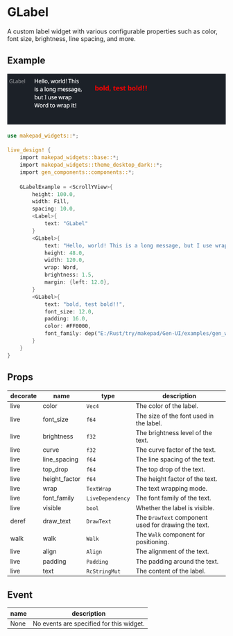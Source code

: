 # GLabel

A custom label widget with various configurable properties such as color, font size, brightness, line spacing, and more.

## Example
![](../../../static/gen/components/label.png)

```rust
use makepad_widgets::*;

live_design! {
    import makepad_widgets::base::*;
    import makepad_widgets::theme_desktop_dark::*; 
    import gen_components::components::*;

    GLabelExample = <ScrollYView>{
        height: 100.0,
        width: Fill,
        spacing: 10.0,
        <Label>{
            text: "GLabel"
        }
        <GLabel>{
            text: "Hello, world! This is a long message, but I use wrap Word to wrap it!",
            height: 48.0,
            width: 120.0,
            wrap: Word,
            brightness: 1.5,
            margin: {left: 12.0},
        }
        <GLabel>{
            text: "bold, test bold!!",
            font_size: 12.0,
            padding: 16.0,
            color: #FF0000,
            font_family: dep("E:/Rust/try/makepad/Gen-UI/examples/gen_widget_example/resources/GoNotoKurrent-Bold.ttf"),
        }
    }
}
```

## Props

|decorate|name|type|description|
|--|--|--|--|
|live|color|`Vec4`|The color of the label.|
|live|font_size|`f64`|The size of the font used in the label.|
|live|brightness|`f32`|The brightness level of the text.|
|live|curve|`f32`|The curve factor of the text.|
|live|line_spacing|`f64`|The line spacing of the text.|
|live|top_drop|`f64`|The top drop of the text.|
|live|height_factor|`f64`|The height factor of the text.|
|live|wrap|`TextWrap`|The text wrapping mode.|
|live|font_family|`LiveDependency`|The font family of the text.|
|live|visible|`bool`|Whether the label is visible.|
|deref|draw_text|`DrawText`|The `DrawText` component used for drawing the text.|
|walk|walk|`Walk`|The `Walk` component for positioning.|
|live|align|`Align`|The alignment of the text.|
|live|padding|`Padding`|The padding around the text.|
|live|text|`RcStringMut`|The content of the label.|

## Event

|name|description|
|--|--|
|None|No events are specified for this widget.